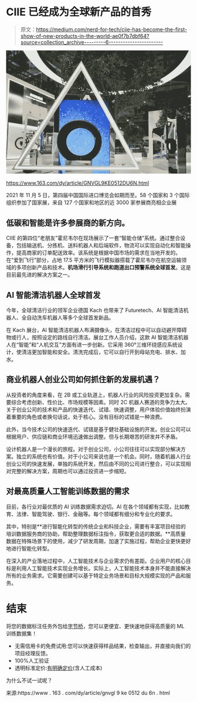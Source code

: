# CIIE 已经成为全球新产品的首秀

> 原文：<https://medium.com/nerd-for-tech/ciie-has-become-the-first-show-of-new-products-in-the-world-ae0f7b7dbf64?source=collection_archive---------6----------------------->

![](img/a1781a63e5753007f5653a103f86676b.png)

https://www.163.com/dy/article/GNVGL9KE0512DU6N.html

2021 年 11 月 5 日，第四届中国国际进口博览会如期而至。58 个国家和 3 个国际组织参加了国家展，来自 127 个国家和地区的近 3000 家参展商亮相企业展

## **低碳和智能是许多参展商的新方向**。

CIIE 的第四位“老朋友”霍尼韦尔在现场展示了一套“智能仓储”系统。通过整合设备，包括输送机、分拣机、送料机器人和后端软件，物流可以实现自动化和智能操作，提高商家的订单配送效率。该系统是根据中国市场的需求在当地开发的。在“爱到飞行”部分，占地 17.5 平方米的飞行模拟器搭载了霍尼韦尔在航空运输领域的多项创新产品和技术。**机场滑行引导系统和跑道出口预警系统全球首发**。这是目前最先进的解决方案之一。

## AI 智能清洁机器人全球首发

今年，全球清洁行业的领军企业德国 Kach 也带来了 Futuretech、AI 智能清洁机器人、全自动洗车机器人等多个全球首发新品。

在 Kach 展台，AI 智能清洁机器人布满摄像头，在清洁过程中可以自动避开障碍物或行人，按照设定的路线自行清洁。展台工作人员介绍，这款 AI 智能清洁机器人在“智能”和“人机交互”方面有进一步创新。它采用 360°三维环绕感应系统设计，使清洁更加智能和安全。清洗完成后，它可以自行开到母站充电、排水、加水。

## 商业机器人创业公司如何抓住新的发展机遇？

从投资者的角度来看，在 2B 或工业轨道上，机器人行业的风险投资更加复杂。需要综合考虑创新、性价比、市场规模等因素。同时 2C 机器人赛道的竞争力太大。关于创业公司的技术和产品的快速迭代、试错、快速调整，用户体验价值始终扮演着重要的角色或者换句话说，处于核心。没有目标的试错是一种浪费。

此外，当今技术公司的快速迭代、试错是基于健壮基础设施的开发。创业公司可以根据用户、供应链和商业环境迅速做出调整。但与长期艰苦的研发并不矛盾。

设计机器人是一个漫长的旅程。对于创业公司，小公司往往可以实现部分解决方案。独立的系统也有价值。对于小公司来说也是一个机会。同时，随着机器人行业创业公司的快速发展，单独的系统开发，然后由不同的公司进行整合，可以实现相对完整的解决方案，周期也可以通过投资进一步缩短。

## 对最高质量人工智能训练数据的需求

目前，各行业对最优质的 AI 训练数据需求迫切。AI 在各个领域都有实现，比如教育、法律、智能驾驶、银行、金融等。每个领域都有细分和专业化的要求。

其中，特别是**进行智能化转型的传统企业和科技企业，需要有丰富项目经验的培训数据服务商的协助，帮助整理数据标注指令，获取更合适的数据。**高质量数据在特殊场景下的使用，减少了研发周期，加速了实施过程，帮助企业更快更好地进行智能化转型。

在深入的产业落地过程中，人工智能技术与企业需求仍有差距。企业用户的核心目标是利用人工智能技术实现业务增长。实际上，人工智能技术本身并不能直接解决所有的业务需求。它需要创建可以基于特定业务场景和目标大规模实现的产品和服务。

# 结束

将您的数据标注任务外包给[字节桥](https://tinyurl.com/mr2mrf3x)，您可以更便宜、更快速地获得高质量的 ML 训练数据集！

*   无需信用卡的免费试用:您可以快速获得样品结果，检查输出，并直接向我们的项目经理反馈。
*   100%人工验证
*   透明标准定价:[有明确定价](https://www.bytebridge.io/#/?module=price)(含人工成本)

为什么不试一试呢？

来源:https://www . 163 . com/dy/article/gnvgl 9 ke 0512 du 6n . html